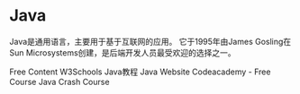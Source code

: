 <DedicatedRoadmap
  href='/java'
  title='Java Roadmap'
  description='Click to check the detailed Java Roadmap.'
/>

# Java

Java是通用语言，主要用于基于互联网的应用。
它于1995年由James Gosling在Sun Microsystems创建，是后端开发人员最受欢迎的选择之一。

<ResourceGroupTitle>Free Content</ResourceGroupTitle>
<BadgeLink colorScheme='yellow' badgeText='Read' href='https://www.w3schools.cn/java/'>W3Schools Java教程</BadgeLink>
<BadgeLink colorScheme='blue' badgeText='Official Website' href='https://www.java.com/'>Java Website</BadgeLink>
<BadgeLink colorScheme='yellow' badgeText='Read' href='https://www.codecademy.com/learn/learn-java'>Codeacademy - Free Course</BadgeLink>
<BadgeLink badgeText='Watch' href='https://www.youtube.com/watch?v=eIrMbAQSU34'>Java Crash Course</BadgeLink>
